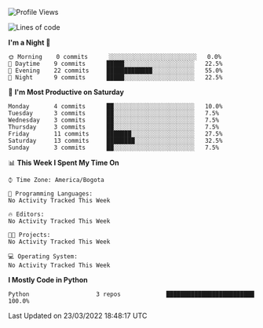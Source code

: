 <!--START_SECTION:waka-->
![Profile Views](http://img.shields.io/badge/Profile%20Views-0-blue)

![Lines of code](https://img.shields.io/badge/From%20Hello%20World%20I%27ve%20Written-4%20Thousand%20lines%20of%20code-blue)

**I'm a Night 🦉** 

```text
🌞 Morning    0 commits      ░░░░░░░░░░░░░░░░░░░░░░░░░   0.0% 
🌆 Daytime    9 commits      █████░░░░░░░░░░░░░░░░░░░░   22.5% 
🌃 Evening    22 commits     █████████████░░░░░░░░░░░░   55.0% 
🌙 Night      9 commits      █████░░░░░░░░░░░░░░░░░░░░   22.5%

```
📅 **I'm Most Productive on Saturday** 

```text
Monday       4 commits      ██░░░░░░░░░░░░░░░░░░░░░░░   10.0% 
Tuesday      3 commits      ██░░░░░░░░░░░░░░░░░░░░░░░   7.5% 
Wednesday    3 commits      ██░░░░░░░░░░░░░░░░░░░░░░░   7.5% 
Thursday     3 commits      ██░░░░░░░░░░░░░░░░░░░░░░░   7.5% 
Friday       11 commits     ███████░░░░░░░░░░░░░░░░░░   27.5% 
Saturday     13 commits     ████████░░░░░░░░░░░░░░░░░   32.5% 
Sunday       3 commits      ██░░░░░░░░░░░░░░░░░░░░░░░   7.5%

```


📊 **This Week I Spent My Time On** 

```text
⌚︎ Time Zone: America/Bogota

💬 Programming Languages: 
No Activity Tracked This Week

🔥 Editors: 
No Activity Tracked This Week

🐱‍💻 Projects: 
No Activity Tracked This Week

💻 Operating System: 
No Activity Tracked This Week

```

**I Mostly Code in Python** 

```text
Python                   3 repos             █████████████████████████   100.0%

```



 Last Updated on 23/03/2022 18:48:17 UTC
<!--END_SECTION:waka-->
